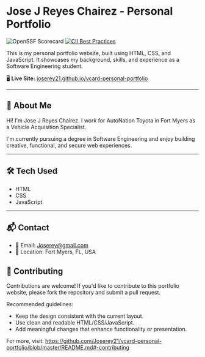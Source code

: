 # Jose J Reyes Chairez - Personal Portfolio

![OpenSSF Scorecard](https://api.securityscorecards.dev/projects/github.com/Joserey21/vcard-personal-portfolio/badge)
[![CII Best Practices](https://bestpractices.coreinfrastructure.org/projects/10247/badge)](https://bestpractices.coreinfrastructure.org/projects/10247)

This is my personal portfolio website, built using HTML, CSS, and JavaScript. It showcases my background, skills, and experience as a Software Engineering student.

🖥️ **Live Site:** [joserey21.github.io/vcard-personal-portfolio](https://joserey21.github.io/vcard-personal-portfolio)

---

## 📌 About Me

Hi! I'm Jose J Reyes Chairez. I work for AutoNation Toyota in Fort Myers as a Vehicle Acquisition Specialist.  

I'm currently pursuing a degree in Software Engineering and enjoy building creative, functional, and secure web experiences.

---

## 🛠️ Tech Used

- HTML
- CSS
- JavaScript

---

## 📬 Contact

- 📧 Email: Joserey@gmail.com  
- 📍 Location: Fort Myers, FL, USA  
## 🤝 Contributing

Contributions are welcome! If you'd like to contribute to this portfolio website, please fork the repository and submit a pull request.

Recommended guidelines:
- Keep the design consistent with the current layout.
- Use clean and readable HTML/CSS/JavaScript.
- Add meaningful changes that enhance functionality or presentation.

For more, visit: https://github.com/Joserey21/vcard-personal-portfolio/blob/master/README.md#-contributing
